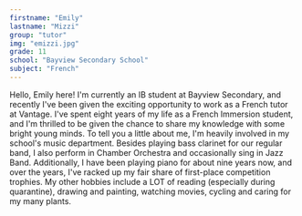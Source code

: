 ```yaml
---
firstname: "Emily"
lastname: "Mizzi"
group: "tutor"
img: "emizzi.jpg"
grade: 11
school: "Bayview Secondary School"
subject: "French"
---
```


Hello, Emily here! I'm currently an IB student at Bayview Secondary, and recently I've been given the exciting opportunity to work as a French tutor at Vantage. I've spent eight years of my life as a French Immersion student, and I'm thrilled to be given the chance to share my knowledge with some bright young minds. To tell you a little about me, I'm heavily involved in my school's music department. Besides playing bass clarinet for our regular band, I also perform in Chamber Orchestra and occasionally sing in Jazz Band. Additionally, I have been playing piano for about nine years now, and over the years, I've racked up my fair share of first-place competition trophies. My other hobbies include a LOT of reading (especially during quarantine), drawing and painting, watching movies, cycling and caring for my many plants.